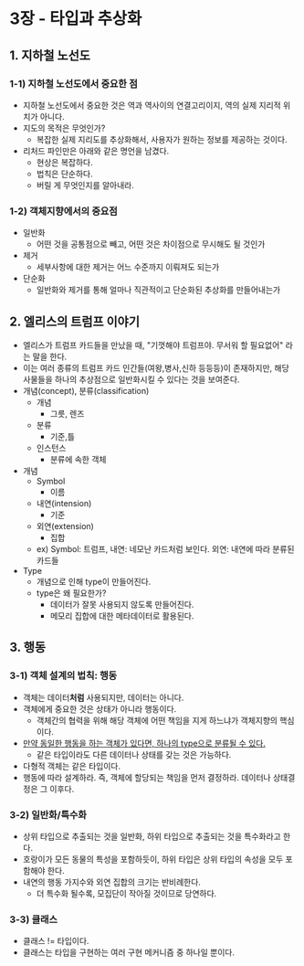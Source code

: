 # 3장 - 타입과 추상화

## 1. 지하철 노선도

### 1-1) 지하철 노선도에서 중요한 점

* 지하철 노선도에서 중요한 것은 역과 역사이의 연결고리이지, 역의 실제 지리적 위치가 아니다.
* 지도의 목적은 무엇인가?
    * 복잡한 실제 지리도를 추상화해서, 사용자가 원하는 정보를 제공하는 것이다.
* 리처드 파인만은 아래와 같은 명언을 남겼다.
    * 현상은 복잡하다.
    * 법칙은 단순하다.
    * 버릴 게 무엇인지를 알아내라.

### 1-2) 객체지향에서의 중요점

* 일반화
    * 어떤 것을 공통점으로 빼고, 어떤 것은 차이점으로 무시해도 될 것인가
* 제거
    * 세부사항에 대한 제거는 어느 수준까지 이뤄져도 되는가
* 단순화
    * 일반화와 제거를 통해 얼마나 직관적이고 단순화된 추상화를 만들어내는가

## 2. 엘리스의 트럼프 이야기

* 엘리스가 트럼프 카드들을 만났을 때, "기껏해야 트럼프야. 무서워 할 필요없어" 라는 말을 한다.
* 이는 여러 종류의 트럼프 카드 인간들(여왕,병사,신하 등등등)이 존재하지만, 해당 사물들을 하나의 추상점으로 일반화시킬 수 있다는 것을 보여준다.
* 개념(concept), 분류(classification)
    * 개념
        * 그릇, 렌즈
    * 분류
        * 기준,틀
    * 인스턴스
        * 분류에 속한 객체
* 개념
    * Symbol
        * 이름
    * 내연(intension)
        * 기준
    * 외연(extension)
        * 집합
    * ex) Symbol: 트럼프, 내연: 네모난 카드처럼 보인다. 외연: 내연에 따라 분류된 카드들
* Type
    * 개념으로 인해 type이 만들어진다.
    * type은 왜 필요한가?
        * 데이터가 잘못 사용되지 않도록 만들어진다.
        * 메모리 집합에 대한 메타데이터로 활용된다.

## 3. 행동

### 3-1) 객체 설계의 법칙: 행동

* 객체는 데이터**처럼** 사용되지만, 데이터는 아니다.
* 객체에게 중요한 것은 상태가 아니라 행동이다.
    * 객체간의 협력을 위해 해당 객체에 어떤 책임을 지게 하느냐가 객체지향의 핵심이다.
* <u>만약 동일한 행동을 하는 객체가 있다면, 하나의 type으로 분류될 수 있다.</u>
    * 같은 타입이라도 다른 데이터나 상태를 갖는 것은 가능하다.
* 다형적 객체는 같은 타입이다.
* 행동에 따라 설계하라. 즉, 객체에 할당되는 책임을 먼저 결정하라. 데이터나 상태결정은 그 이후다.

### 3-2) 일반화/특수화

* 상위 타입으로 추출되는 것을 일반화, 하위 타입으로 추출되는 것을 특수화라고 한다.
* 호랑이가 모든 동물의 특성을 포함하듯이, 하위 타입은 상위 타입의 속성을 모두 포함해야 한다.
* 내연의 행동 가지수와 외연 집합의 크기는 반비례한다.
    * 더 특수화 될수록, 모집단이 작아질 것이므로 당연하다.

### 3-3) 클래스

* 클래스 != 타입이다.
* 클래스는 타입을 구현하는 여러 구현 메커니즘 중 하나일 뿐이다.